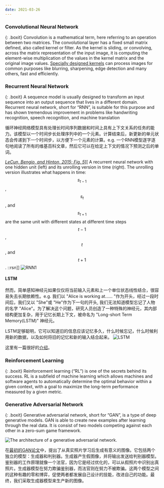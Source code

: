 ```yaml
---
date: 2021-03-26
---
```


### Convolutional Neural Network

{: .boxit}
Convolution is a mathematical term, here referring to an operation between two matrices. The convolutional layer has a fixed small matrix defined, also called kernel or filter. As the kernel is sliding, or convolving, across the matrix representation of the input image, it is computing the element-wise multiplication of the values in the kernel matrix and the original image values. [Specially designed kernels](https://setosa.io/ev/image-kernels/) can process images for common purposes like blurring, sharpening, edge detection and many others, fast and efficiently.


### Recurrent Neural Network

{: .boxit}
A sequence model is usually designed to transform an input sequence into an output sequence that lives in a different domain. Recurrent neural network, short for “RNN”, is suitable for this purpose and has shown tremendous improvement in problems like handwriting recognition, speech recognition, and machine translation

循环神经网络模型具有处理长时间序列数据和时间上具有上下文关系的任务的能力。该模型以一个时间步长处理序列中的一个元素。计算结束后，新更新的单元状态会传递到下一个时间步，以方便下一个元素的计算。e.g. 一个RNN模型逐字逐句地阅读了所有的维基百科文章，然后它可以在给定上下文的情况下预测之后的单词。

[_LeCun, Bengio, and Hinton, 2015; Fig. 5_](http://pages.cs.wisc.edu/~dyer/cs540/handouts/deep-learning-nature2015.pdf)[[ A recurrent neural network with one hidden unit (left) and its unrolling version in time (right). The unrolling version illustrates what happens in time: $$s_{t−1}$$, $$s_t$$, and $$s_{t+1}$$ are the same unit with different states at different time steps $$t−1$$, $$t$$, and $$t+1$$. ::rsn]]
![RNN1](../assets/img/notes/RNN1.png)

#### LSTM
然而，简单感知神经元如果仅仅将当前输入元素和上一个单位状态线性结合，很容易失去长期依赖性。e.g. 我们以 "Alice is working at...... "作为开头，经过一段时间后，我们又以 "She"或 "He"作为下一句的开头, 我们无法知道模型忘记了人物的名字 "Alice"。为了解决这个问题，研究人员创造了一种特殊的神经元，其内部结构更加复杂，用于记忆长期上下文，被命名为 "Long-short Term Memory(LSTM)" 神经元。

LSTM足够聪明，它可以知道旧的信息应该记忆多久，什么时候忘记，什么时候利用新的数据，以及如何将旧的记忆和新的输入结合起来。
![LSTM](../assets/img/notes/lstm.png)

这里有一篇很好的[介绍](http://colah.github.io/posts/2015-08-Understanding-LSTMs/)。

### Reinforcement Learning

{: .boxit}
Reinforcement learning (“RL”) is one of the secrets behind its success. RL is a subfield of machine learning which allows machines and software agents to automatically determine the optimal behavior within a given context, with a goal to maximize the long-term performance measured by a given metric.

### Generative Adversarial Network

{: .boxit}
Generative adversarial network, short for “GAN”, is a type of deep generative models. GAN is able to create new examples after learning through the real data. It is consist of two models competing against each other in a zero-sum game framework. 

![The architecture of a generative adversarial network.](../assets/img/notes/GAN.png)

在[最初的GAN论文](https://arxiv.org/pdf/1406.2661.pdf)中，提出了从真实照片学习后生成有意义的图像。它包括两个独立的模型：生成器和判别器。生成器产生假图像，并将输出发送给判别器模型。鉴别器的工作原理就像一个法官，因为它是经过优化的，可以从假照片中识别出真照片。生成器模型在努力欺骗鉴别器，而法官则在努力不被欺骗。这两个模型之间的这种有趣的零和博弈，促使两者都发展自己设计的技能，改进自己的功能。最终，我们采取生成器模型来生产新的图像。